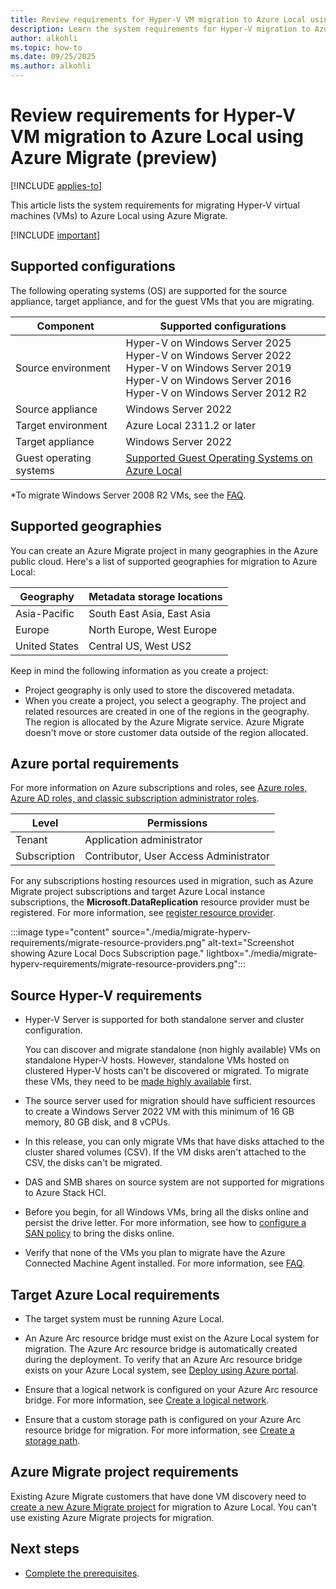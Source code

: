 ```yaml
---
title: Review requirements for Hyper-V VM migration to Azure Local using Azure Migrate (preview) 
description: Learn the system requirements for Hyper-V migration to Azure Local using Azure Migrate (preview).
author: alkohli
ms.topic: how-to
ms.date: 09/25/2025
ms.author: alkohli
---
```


# Review requirements for Hyper-V VM migration to Azure Local using Azure Migrate (preview)

[!INCLUDE [applies-to](../includes/hci-applies-to-23h2.md)]

This article lists the system requirements for migrating Hyper-V virtual machines (VMs) to Azure Local using Azure Migrate.

[!INCLUDE [important](../includes/hci-preview.md)]

## Supported configurations

The following operating systems (OS) are supported for the source appliance, target appliance, and for the guest VMs that you are migrating.


|Component  |Supported configurations |
|---------|---------|
|Source environment     |Hyper-V on Windows Server 2025<br>Hyper-V on Windows Server 2022<br>Hyper-V on Windows Server 2019<br>Hyper-V on Windows Server 2016<br>Hyper-V on Windows Server 2012 R2         |
|Source appliance     |Windows Server 2022        |
|Target environment     |Azure Local 2311.2 or later         |
|Target appliance     |Windows Server 2022         |
|Guest operating systems    | [Supported Guest Operating Systems on Azure Local](/windows-server/virtualization/hyper-v/supported-windows-guest-operating-systems-for-hyper-v-on-windows) |

*To migrate Windows Server 2008 R2 VMs, see the [FAQ](migrate-faq.yml).


## Supported geographies

You can create an Azure Migrate project in many geographies in the Azure public cloud. Here's a list of supported geographies for migration to Azure Local:

|Geography|Metadata storage locations|
|-|-|
|Asia-Pacific|South East Asia, East Asia|
|Europe|North Europe, West Europe|
|United States| Central US, West US2|

Keep in mind the following information as you create a project:

- Project geography is only used to store the discovered metadata.
- When you create a project, you select a geography. The project and related resources are created in one of the regions in the geography. The region is allocated by the Azure Migrate service. Azure Migrate doesn't move or store customer data outside of the region allocated.

## Azure portal requirements

For more information on Azure subscriptions and roles, see [Azure roles, Azure AD roles, and classic subscription administrator roles](/azure/role-based-access-control/rbac-and-directory-admin-roles).

|Level|Permissions|
|-|-|
|Tenant|Application administrator|
|Subscription|Contributor, User Access Administrator|

For any subscriptions hosting resources used in migration, such as Azure Migrate project subscriptions and target Azure Local instance subscriptions, the **Microsoft.DataReplication** resource provider must be registered. For more information, see [register resource provider](/azure/azure-resource-manager/management/resource-providers-and-types#register-resource-provider-1).

:::image type="content" source="./media/migrate-hyperv-requirements/migrate-resource-providers.png" alt-text="Screenshot showing Azure Local Docs Subscription page." lightbox="./media/migrate-hyperv-requirements/migrate-resource-providers.png":::

## Source Hyper-V requirements

- Hyper-V Server is supported for both standalone server and cluster configuration.

    You can discover and migrate standalone (non highly available) VMs on standalone Hyper-V hosts. However, standalone VMs hosted on clustered Hyper-V hosts can't be discovered or migrated. To migrate these VMs, they need to be [made highly available](https://www.thomasmaurer.ch/2013/01/how-to-make-an-existing-hyper-v-virtual-machine-highly-available/) first.

- The source server used for migration should have sufficient resources to create a Windows Server 2022 VM with this minimum of 16 GB memory, 80 GB disk, and 8 vCPUs.

- In this release, you can only migrate VMs that have disks attached to the cluster shared volumes (CSV). If the VM disks aren't attached to the CSV, the disks can't be migrated.

- DAS and SMB shares on source system are not supported for migrations to Azure Stack HCI.

- Before you begin, for all Windows VMs, bring all the disks online and persist the drive letter. For more information, see how to [configure a SAN policy](/azure/migrate/prepare-for-migration#configure-san-policy) to bring the disks online.

- Verify that none of the VMs you plan to migrate have the Azure Connected Machine Agent installed. For more information, see [FAQ](migrate-faq.yml).

## Target Azure Local requirements

- The target system must be running Azure Local.

- An Azure Arc resource bridge must exist on the Azure Local system for migration. The Azure Arc resource bridge is automatically created during the deployment. To verify that an Azure Arc resource bridge exists on your Azure Local system, see [Deploy using Azure portal](../deploy/deploy-via-portal.md).  

- Ensure that a logical network is configured on your Azure Arc resource bridge. For more information, see [Create a logical network](../manage/create-logical-networks.md).

- Ensure that a custom storage path is configured on your Azure Arc resource bridge for migration. For more information, see [Create a storage path](../manage/create-storage-path.md).

## Azure Migrate project requirements

Existing Azure Migrate customers that have done VM discovery need to [create a new Azure Migrate project](migrate-hyperv-prerequisites.md#create-an-azure-migrate-project) for migration to Azure Local. You can't use existing Azure Migrate projects for migration.

## Next steps

- [Complete the prerequisites](migrate-hyperv-prerequisites.md).
